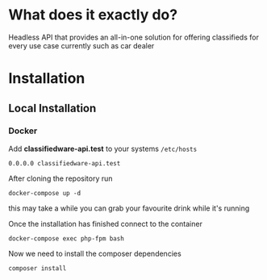 # What does it exactly do?

Headless API that provides an all-in-one solution for offering classifieds for every use case currently such as car dealer

# Installation

## Local Installation

### Docker

Add **classifiedware-api.test** to your systems `/etc/hosts`

`0.0.0.0 classifiedware-api.test`

After cloning the repository run

`docker-compose up -d`

this may take a while you can grab your favourite drink while it's running

Once the installation has finished connect to the container

`docker-compose exec php-fpm bash`

Now we need to install the composer dependencies

`composer install`